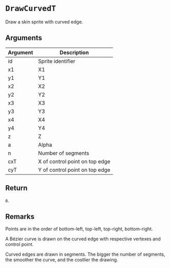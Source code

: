 # `DrawCurvedT`

Draw a skin sprite with curved edge.

## Arguments

| Argument | Description                    |
| -------- | ------------------------------ |
| id       | Sprite identifier              |
| x1       | X1                             |
| y1       | Y1                             |
| x2       | X2                             |
| y2       | Y2                             |
| x3       | X3                             |
| y3       | Y3                             |
| x4       | X4                             |
| y4       | Y4                             |
| z        | Z                              |
| a        | Alpha                          |
| n        | Number of segments             |
| cxT      | X of control point on top edge |
| cyT      | Y of control point on top edge |

## Return

`0`.

## Remarks

Points are in the order of bottom-left, top-left, top-right, bottom-right.

A Bézier curve is drawn on the curved edge with respective vertexes and control point.

Curved edges are drawn in segments. The bigger the number of segments, the smoother the curve, and the costlier the drawing.
